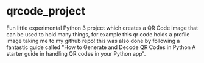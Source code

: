 # qrcode_project
Fun little experimental Python 3 project which creates a QR Code image that can be used to hold many things, for example this qr code holds a profile image taking me to my github repo! this was also done by following a fantastic guide called  "How to Generate and Decode QR Codes in Python A starter guide in handling QR codes in your Python app".
